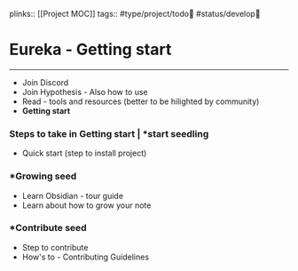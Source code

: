 plinks:: [[Project MOC]]
tags:: #type/project/todo🔹 #status/develop🔧  

# Eureka - Getting start
---
- Join Discord
- Join Hypothesis - Also how to use
 - Read - tools and resources (better to be hilighted by community)
- **Getting start**

### Steps to take in **Getting start** | *start seedling
- Quick start (step to install project)

### *Growing seed
- Learn Obsidian - tour guide
- Learn about how to grow your note

### *Contribute seed
- Step to contribute
- How's to - Contributing Guidelines